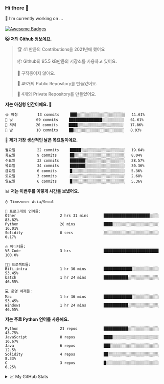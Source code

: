 ### Hi there 👋 
🔭 I’m currently working on ... </br></br>
[![Awesome Badges](https://img.shields.io/badge/Introduce-EN-green.svg)](https://github.com/tlatkdgus1/tlatkdgus1/blob/main/README.md.en)

<!--START_SECTION:waka-->
**🐱 저의 Github 정보에요.** 

> 🏆 41 만큼의 Contributions을 2021년에 했어요
 > 
> 📦 Github의 95.5 kB만큼의 저장소를 사용하고 있어요. 
 > 
> 🚫 구직중이지 않아요.
 > 
> 📜 49개의 Public Repository를 만들었어요. 
 > 
> 🔑 4개의 Private Repository를 만들었어요.  

**저는 아침형 인간이에요. 🐤** 

```text
🌞 아침         13 commits     ███░░░░░░░░░░░░░░░░░░░░░░   11.61% 
🌆 낮　         69 commits     ███████████████░░░░░░░░░░   61.61% 
🌃 저녁         20 commits     ████░░░░░░░░░░░░░░░░░░░░░   17.86% 
🌙 밤　         10 commits     ██░░░░░░░░░░░░░░░░░░░░░░░   8.93%

```
📅 **제가 가장 생산적인 날은 목요일이에요.** 

```text
월요일          22 commits     █████░░░░░░░░░░░░░░░░░░░░   19.64% 
화요일          9 commits      ██░░░░░░░░░░░░░░░░░░░░░░░   8.04% 
수요일          32 commits     ███████░░░░░░░░░░░░░░░░░░   28.57% 
목요일          34 commits     ███████░░░░░░░░░░░░░░░░░░   30.36% 
금요일          6 commits      █░░░░░░░░░░░░░░░░░░░░░░░░   5.36% 
토요일          3 commits      ░░░░░░░░░░░░░░░░░░░░░░░░░   2.68% 
일요일          6 commits      █░░░░░░░░░░░░░░░░░░░░░░░░   5.36%

```


📊 **저는 이번주를 이렇게 시간을 보냈어요.** 

```text
⌚︎ Timezone: Asia/Seoul

💬 프로그래밍 언어들: 
Other                    2 hrs 31 mins       █████████████████████░░░░   83.82% 
Python                   28 mins             ████░░░░░░░░░░░░░░░░░░░░░   16.01% 
Solidity                 0 secs              ░░░░░░░░░░░░░░░░░░░░░░░░░   0.17%

🔥 에디터들: 
VS Code                  3 hrs               █████████████████████████   100.0%

🐱‍💻 프로젝트들: 
Bifi-intra               1 hr 36 mins        █████████████░░░░░░░░░░░░   53.45% 
batch                    1 hr 24 mins        ███████████░░░░░░░░░░░░░░   46.55%

💻 운영 체제들: 
Mac                      1 hr 36 mins        █████████████░░░░░░░░░░░░   53.45% 
Windows                  1 hr 24 mins        ███████████░░░░░░░░░░░░░░   46.55%

```

**저는 주로 Python 언어를 사용해요.** 

```text
Python                   21 repos            ███████████░░░░░░░░░░░░░░   43.75% 
JavaScript               8 repos             ████░░░░░░░░░░░░░░░░░░░░░   16.67% 
Java                     6 repos             ███░░░░░░░░░░░░░░░░░░░░░░   12.5% 
Solidity                 4 repos             ██░░░░░░░░░░░░░░░░░░░░░░░   8.33% 
C                        3 repos             █░░░░░░░░░░░░░░░░░░░░░░░░   6.25%

```



<!--END_SECTION:waka-->

<details>
<summary>📈 My GitHub Stats</summary>
<p align="center"> <img src="https://github-readme-stats.vercel.app/api?username=tlatkdgus1&show_icons=true" alt="tlatkdgus1" />
</details>
